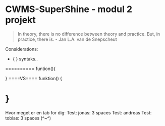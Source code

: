 # CWMS-SuperShine - modul 2 projekt

>In theory, there is no difference between theory and practice. But, in practice, there is.
> \- Jan L.A. van de Snepscheut

Considerations:
- { } syntaks..

==========
funtion(){

}
====VS====
funktion()
{

}
==========

Hvor meget er en tab for dig:
Test:   jonas: 3 spaces
Test:   andreas
Test:   tobias: 3 spaces (^~^)
